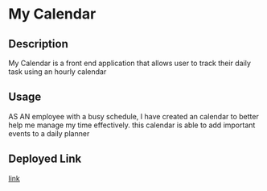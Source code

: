 # My Calendar 


## Description 
My Calendar is a front end application that allows user to track their daily task using an hourly calendar 


## Usage

AS AN employee with a busy schedule, I have created an calendar to better help me manage my time effectively. this calendar is able to add important events to a daily planner



## Deployed Link
[link](https://mimimoha.github.io/05-calendar/)




